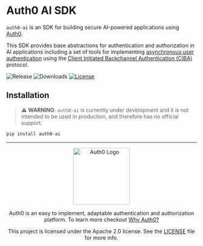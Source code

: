 # Auth0 AI SDK

`auth0-ai` is an SDK for building secure AI-powered applications using [Auth0](https://www.auth0.ai/).

This SDK provides base abstractions for authentication and authorization in AI applications including a set of tools for implementing [asynchronous user authentication](https://demo.auth0.ai/docs/async-user-confirmation) using the [Client Initiated Backchannel Authentication (CIBA)](https://openid.net/specs/openid-client-initiated-backchannel-authentication-core-1_0.html) protocol.

![Release](https://img.shields.io/pypi/v/auth0-ai) ![Downloads](https://img.shields.io/pypi/dw/auth0-ai) [![License](https://img.shields.io/:license-APACHE%202.0-blue.svg?style=flat)](https://opensource.org/license/apache-2-0)

## Installation

> ⚠️ **WARNING**: `auth0-ai` is currently under development and it is not intended to be used in production, and therefore has no official support.

```bash
pip install auth0-ai
```

---

<p align="center">
  <picture>
    <source media="(prefers-color-scheme: light)" srcset="https://cdn.auth0.com/website/sdks/logos/auth0_light_mode.png"   width="150">
    <source media="(prefers-color-scheme: dark)" srcset="https://cdn.auth0.com/website/sdks/logos/auth0_dark_mode.png" width="150">
    <img alt="Auth0 Logo" src="https://cdn.auth0.com/website/sdks/logos/auth0_light_mode.png" width="150">
  </picture>
</p>
<p align="center">Auth0 is an easy to implement, adaptable authentication and authorization platform. To learn more checkout <a href="https://auth0.com/why-auth0">Why Auth0?</a></p>
<p align="center">
This project is licensed under the Apache 2.0 license. See the <a href="https://github.com/auth0-lab/auth0-ai-python/blob/main/LICENSE"> LICENSE</a> file for more info.</p>
